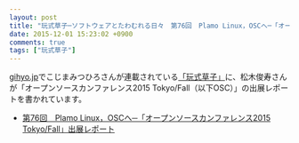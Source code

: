```yaml
---
layout: post
title: "玩式草子─ソフトウェアとたわむれる日々　第76回　Plamo Linux，OSCへ─「オープンソースカンファレンス2015 Tokyo/Fall」出展レポート"
date: 2015-12-01 15:23:02 +0900
comments: true
tags: ["玩式草子"]
---
```

[gihyo.jp](http://gihyo.jp/)でこじまみつひろさんが連載されている[「玩式草子」](http://gihyo.jp/lifestyle/serial/01/ganshiki-soushi)に、松木俊寿さんが「オープンソースカンファレンス2015 Tokyo/Fall（以下OSC）」の出展レポートを書かれています。

* [第76回　Plamo Linux，OSCへ─「オープンソースカンファレンス2015 Tokyo/Fall」出展レポート](http://gihyo.jp/lifestyle/serial/01/ganshiki-soushi/0076)
